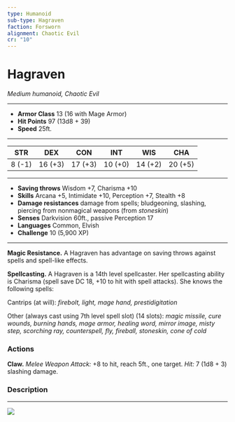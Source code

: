 ```yaml
---
type: Humanoid
sub-type: Hagraven
faction: Forsworn
alignment: Chaotic Evil
cr: "10"
---
```

# Hagraven
*Medium humanoid, Chaotic Evil*
___
- **Armor Class** 13 (16 with Mage Armor)
- **Hit Points** 97 (13d8 + 39)
- **Speed** 25ft.
___
|STR|DEX|CON|INT|WIS|CHA|
|:---:|:---:|:---:|:---:|:---:|:---:|
|8 (-1)|16 (+3)|17 (+3)|10 (+0)|14 (+2)|20 (+5)|
___
- **Saving throws** Wisdom +7, Charisma +10
- **Skills** Arcana +5, Intimidate +10, Perception +7, Stealth +8
- **Damage resistances** damage from spells; bludgeoning, slashing, piercing from nonmagical weapons (from *stoneskin*)
- **Senses** Darkvision 60ft., passive Perception 17
- **Languages** Common, Elvish
- **Challenge** 10 (5,900 XP)
___
**Magic Resistance.** A Hagraven has advantage on saving throws against spells and spell-like effects.

**Spellcasting.** A Hagraven is a 14th level spellcaster. Her spellcasting ability is Charisma (spell save DC 18, +10 to hit with spell attacks). She knows the following spells:

Cantrips (at will): *firebolt, light, mage hand, prestidigitation*

Other (always cast using 7th level spell slot) (14 slots): *magic missile, cure wounds, burning hands, mage armor, healing word, mirror image, misty step, scorching ray, counterspell, fly, fireball, stoneskin, cone of cold*

### Actions
**Claw.** *Melee Weapon Attack:* +8 to hit, reach 5ft., one target. *Hit:* 7 (1d8 + 3) slashing damage.

### Description
---
<img src='http://i.imgur.com/UVbmO0a.png'  />
